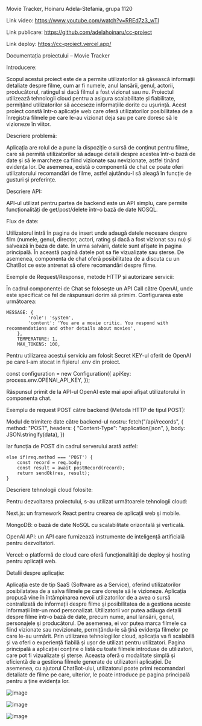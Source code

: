 Movie Tracker, Hoinaru Adela-Stefania, grupa 1120 

Link video: https://www.youtube.com/watch?v=RREd7z3_wTI

Link publicare: https://github.com/adelahoinaru/cc-proiect 

Link deploy: https://cc-proiect.vercel.app/ 

Documentația proiectului – Movie Tracker 


Introducere:

Scopul acestui proiect este de a permite utilizatorilor să găsească informații detaliate despre filme, cum ar fi numele, anul lansării, genul, actorii, producătorul, ratingul si dacă filmul a fost vizionat sau nu.
Proiectul utilizează tehnologii cloud pentru a asigura scalabilitate și fiabilitate, permițând utilizatorilor să acceseze informațiile dorite cu ușurință. Acest proiect constă într-o aplicație web care oferă utilizatorilor posibilitatea de a înregistra filmele pe care le-au vizionat deja sau pe care doresc să le vizioneze în viitor.


Descriere problemă:

Aplicația are rolul de a pune la dispoziție o sursă de conținut pentru filme, care să permită utilizatorilor să adauge detalii despre acestea într-o bază de date și să le marcheze ca fiind vizionate sau nevizionate, astfel ținând evidența lor.
De asemenea, există o componentă de chat ce poate oferi utilizatorului recomandări de filme, astfel ajutându-l să aleagă în funcție de gusturi și preferințe.


Descriere API:

API-ul utilizat pentru partea de backend este un API simplu, care permite funcționalități de get/post/delete într-o bază de date NOSQL.


Flux de date:

Utilizatorul intră în pagina de insert unde adaugă datele necesare despre film (numele, genul, director, actori, rating și dacă a fost vizionat sau nu) și salvează în baza de date. În urma salvării, datele sunt afișate în pagina principală. În această pagină datele pot sa fie vizualizate sau șterse. 
De asemenea, componenta de chat oferă posibilitatea de a discuta cu un ChatBot ce este antrenat să ofere recomandări despre filme.

Exemple de Request/Response, metode HTTP și autorizare servicii:

În cadrul componentei de Chat se folosește un API Call către OpenAI, unde este specificat ce fel de răspunsuri dorim să primim. Configurarea este următoarea:

	MESSAGE: {
			'role': 'system',
			'content': 'You are a movie critic. You respond with recommendations and other details about movies',
		},
		TEMPERATURE: 1,
		MAX_TOKENS: 100,
    
Pentru utilizarea acestui serviciu am folosit Secret KEY-ul oferit de OpenAI pe care l-am stocat in fișierul .env din proiect.

const configuration = new Configuration({
	apiKey: process.env.OPENAI_API_KEY,
});

Răspunsul primit de la API-ul OpenAI este mai apoi afișat utilizatorului în componenta chat.


Exemplu de request POST către backend (Metoda HTTP de tipul POST):

Modul de trimitere date către backend-ul nostru:
	fetch("/api/records", {
			method: "POST",
			headers: {
				"Content-Type": "application/json",
			},
			body: JSON.stringify(data),
		})
    
Iar funcția de POST din cadrul serverului arată astfel:

	else if(req.method === 'POST') {
		const record = req.body;
		const result = await postRecord(record);
		return sendOk(res, result);
	}
  
  
Descriere tehnologii cloud folosite:

Pentru dezvoltarea proiectului, s-au utilizat următoarele tehnologii cloud:

Next.js: un framework React pentru crearea de aplicații web și mobile.

MongoDB: o bază de date NoSQL cu scalabilitate orizontală și verticală.

OpenAI API: un API care furnizează instrumente de inteligență artificială pentru dezvoltatori.

Vercel: o platformă de cloud care oferă funcționalități de deploy și hosting pentru aplicații web.



Detalii despre aplicație:

Aplicația este de tip SaaS (Software as a Service), oferind utilizatorilor posibilatatea de a salva filmele pe care dorește să le vizioneze.
Aplicația propusă vine în întâmpinarea nevoii utilizatorilor de a avea o sursă centralizată de informații despre filme și posibilitatea de a gestiona aceste informații într-un mod personalizat. Utilizatorii vor putea adăuga detalii despre filme într-o bază de date, precum nume, anul lansării, genul, personajele și producătorul. De asemenea, ei vor putea marca filmele ca fiind vizionate sau nevizionate, permițându-le să țină evidența filmelor pe care le-au urmărit. Prin utilizarea tehnologiilor cloud, aplicația va fi scalabilă și va oferi o experiență fiabilă și ușor de utilizat pentru utilizatori. 
Pagina principală a aplicației conține o listă cu toate filmele introduse de utilizatori, care pot fi vizualizate și șterse. Aceasta oferă o modalitate simplă și eficientă de a gestiona filmele generate de utilizatorii aplicației.
De asemenea, cu ajutorul ChatBot-ului, utilizatorul poate primi recomandari detaliate de filme pe care, ulterior, le poate introduce pe pagina principală pentru a ține evidența lor.
 
 ![image](https://github.com/adelahoinaru/cc-proiect/assets/91604322/a1d32be6-98e5-4808-9aa7-1ac2a200e3b5)

![image](https://github.com/adelahoinaru/cc-proiect/assets/91604322/da058f72-48bc-4c1b-8c97-d0f29cbdaf15)

![image](https://github.com/adelahoinaru/cc-proiect/assets/91604322/7def4b3b-202f-4d0e-9e6b-a90d4c6cdca3)


 

